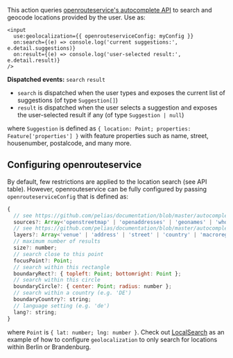 This action queries [openrouteservice's autocomplete API](https://openrouteservice.org/dev/#/api-docs/geocode/autocomplete/get) to search and geocode locations provided by the user. Use as:

```svelte
<input
  use:geolocalization={{ openrouteserviceConfig: myConfig }}
  on:search={(e) => console.log('current suggestions:', e.detail.suggestions)}
  on:result={(e) => console.log('user-selected result:', e.detail.result)}
/>
```

**Dispatched events:** `search` `result`

- `search` is dispatched when the user types and exposes the current list of suggestions (of type `Suggestion[]`)
- `result` is dispatched when the user selects a suggestion and exposes the user-selected result if any (of type `Suggestion | null`)

where `Suggestion` is defined as `{ location: Point; properties: Feature['properties'] }` with feature properties such as name, street, housenumber, postalcode, and many more.

## Configuring openrouteservice

By default, few restrictions are applied to the location search (see API table). However, openrouteservice can be fully configured by passing `openrouteserviceConfig` that is defined as:

```javascript
{
  // see https://github.com/pelias/documentation/blob/master/autocomplete.md#sources
  sources?: Array<'openstreetmap' | 'openaddresses' | 'geonames' | 'whosonfirst'>;
  // see https://github.com/pelias/documentation/blob/master/autocomplete.md#layers
  layers?: Array<'venue' | 'address' | 'street' | 'country' | 'macroregion' | 'region' | 'macrocounty' | 'county' | 'locality' | 'localadmin' | 'borough' | 'neighbourhood' | 'coarse' | 'postalcode'>;
  // maximum number of results
  size?: number;
  // search close to this point
  focusPoint?: Point;
  // search within this rectangle
  boundaryRect?: { topleft: Point; bottomright: Point };
  // search within this circle
  boundaryCircle?: { center: Point; radius: number };
  // search within a country (e.g. 'DE')
  boundaryCountry?: string;
  // language setting (e.g. 'de')
  lang?: string;
}
```

where `Point` is `{ lat: number; lng: number }`. Check out [LocalSearch](https://github.com/rbb-data/svelte-starter/blob/main/src/lib/components/shared/headless/LocalSearch.svelte) as an example of how to configure `geolocalization` to only search for locations within Berlin or Brandenburg.
